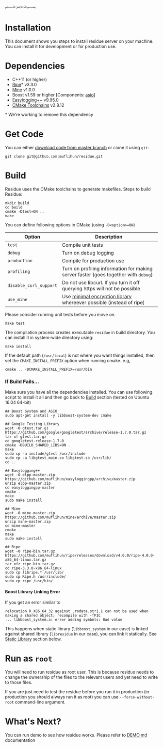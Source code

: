﷽

# Installation
This document shows you steps to install residue server on your machine. You can install it for development or for production use.

# Dependencies
  * C++11 (or higher)
  * [Ripe](https://github.com/muflihun/ripe)\* v3.3.0
  * [Mine](https://github.com/muflihun/mine) v1.0.0
  * Boost v1.59 or higher [Components: [asio](http://www.boost.org/doc/libs/master/doc/html/boost_asio.html)]
  * [Easylogging++](https://github.com/muflihun/easyloggingpp) v9.95.0
  * [CMake Toolchains](https://cmake.org/) v2.8.12
  
\* We're working to remove this dependency
 
# Get Code
You can either [download code from master branch](https://github.com/muflihun/residue/archive/master.zip) or clone it using `git`:

```
git clone git@github.com:muflihun/residue.git
```

# Build
Residue uses the CMake toolchains to generate makefiles.
Steps to build Residue:

```
mkdir build
cd build
cmake -Dtest=ON ..
make
```

You can define following options in CMake (using `-D<option>=ON`)

|    Option    | Description                     |
| ------------ | ------------------------------- |
| `test`       | Compile unit tests              |
| `debug`      | Turn on debug logging           |
| `production` | Compile for production use      |
| `profiling`  | Turn on profiling information for making server faster (goes together with `debug`) |
| `disable_curl_support` | Do not use libcurl. If you turn it off querying https will not be possible |
| `use_mine` | Use [minimal encryption library](https://github.com/muflihun/mine) whereever possible (instead of ripe) |

Please consider running unit tests before you move on.

```
make test
```

The compilation process creates executable `residue` in build directory. You can install it in system-wide directory using:

```
make install
```

If the default path (`/usr/local`) is not where you want things installed, then set the `CMAKE_INSTALL_PREFIX` option when running cmake. e.g,

```
cmake .. -DCMAKE_INSTALL_PREFIX=/usr/bin
```

### If Build Fails...
Make sure you have all the dependencies installed. You can use following script to install it all and then go back to [Build](#build) section (tested on Ubuntu 16.04 64-bit)

```
## Boost System and ASIO
sudo apt-get install -y libboost-system-dev cmake

## Google Testing Library
wget -O gtest.tar.gz https://github.com/google/googletest/archive/release-1.7.0.tar.gz
tar xf gtest.tar.gz
cd googletest-release-1.7.0
cmake -DBUILD_SHARED_LIBS=ON .
make
sudo cp -a include/gtest /usr/include
sudo cp -a libgtest_main.so libgtest.so /usr/lib/
cd ..

## Easylogging++
wget -O elpp-master.zip https://github.com/muflihun/easyloggingpp/archive/master.zip
unzip elpp-master.zip
cd easyloggingpp-master
cmake .
make
sudo make install

## Mine
wget -O mine-master.zip https://github.com/muflihun/mine/archive/master.zip
unzip mine-master.zip
cd mine-master
cmake .
make
sudo make install

## Ripe
wget -O ripe-bin.tar.gz https://github.com/muflihun/ripe/releases/download/v4.0.0/ripe-4.0.0-x86_64-linux.tar.gz
tar xfz ripe-bin.tar.gz
cd ripe-3.3.0-x86_64-linux
sudo cp libripe.* /usr/lib/
sudo cp Ripe.h /usr/include/
sudo cp ripe /usr/bin/
```

#### Boost Library Linking Error

If you get an error similar to

```
relocation R_X86_64_32 against .rodata.str1.1 can not be used when making a shared object; recompile with -fPIC 
... libboost_system.a: error adding symbols: Bad value
```

This happens when static library (`libboost_system` in our case) is linked against shared library (`libresidue` in our case), you can link it statically. See [Static Library](#static-library) section below.

# Run as `root`
You will need to run residue as root user. This is because residue needs to change the ownership of the files to the relevant users and yet need to write to those files.

If you are just need to test the residue before you run it in production (in production you should always run it as root) you can use `--force-without-root` command-line argument.

# What's Next?
You can run demo to see how residue works. Please refer to [DEMO.md](/docs/DEMO.md) documentation
